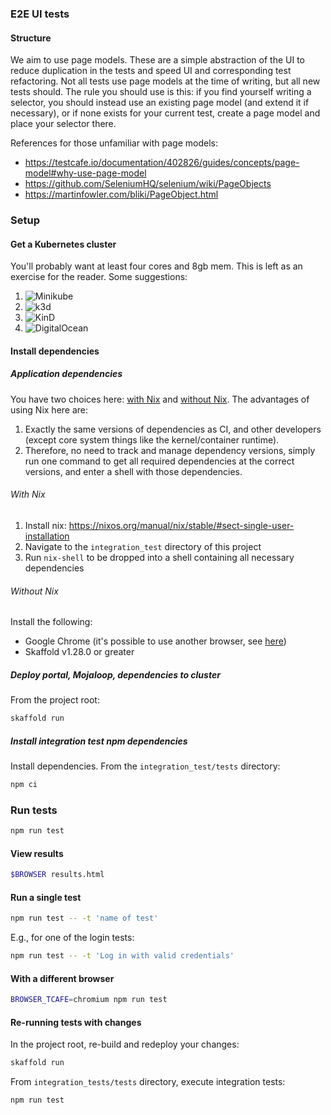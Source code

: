 ### E2E UI tests

#### Structure
We aim to use page models. These are a simple abstraction of the UI to reduce duplication in the
tests and speed UI and corresponding test refactoring. Not all tests use page models at the time of
writing, but all new tests should. The rule you should use is this: if you find yourself writing a
selector, you should instead use an existing page model (and extend it if necessary), or if none
exists for your current test, create a page model and place your selector there.

References for those unfamiliar with page models:
- https://testcafe.io/documentation/402826/guides/concepts/page-model#why-use-page-model
- https://github.com/SeleniumHQ/selenium/wiki/PageObjects
- https://martinfowler.com/bliki/PageObject.html

### Setup

#### Get a Kubernetes cluster

You'll probably want at least four cores and 8gb mem. This is left as an exercise for the reader.
Some suggestions:
1. ![Minikube](https://minikube.sigs.k8s.io/docs/)
2. ![k3d](https://k3d.io/)
3. ![KinD](https://kind.sigs.k8s.io/docs/)
4. ![DigitalOcean](https://www.digitalocean.com/products/kubernetes/)

#### Install dependencies

##### Application dependencies
You have two choices here: [with Nix](#with-nix) and [without Nix](#without-nix). The advantages of
using Nix here are:
1. Exactly the same versions of dependencies as CI, and other developers (except core system things
   like the kernel/container runtime).
2. Therefore, no need to track and manage dependency versions, simply run one command to get all
   required dependencies at the correct versions, and enter a shell with those dependencies.

###### With Nix
1. Install nix: https://nixos.org/manual/nix/stable/#sect-single-user-installation
2. Navigate to the `integration_test` directory of this project
3. Run `nix-shell` to be dropped into a shell containing all necessary dependencies

###### Without Nix
Install the following:
- Google Chrome (it's possible to use another browser, see [here](#with-a-different-browser))
- Skaffold v1.28.0 or greater

##### Deploy portal, Mojaloop, dependencies to cluster
From the project root:
```sh
skaffold run
```

##### Install integration test npm dependencies
Install dependencies. From the `integration_test/tests` directory:
```sh
npm ci
```

### Run tests
```sh
npm run test
```
#### View results
```sh
$BROWSER results.html
```

#### Run a single test
```sh
npm run test -- -t 'name of test'
```
E.g., for one of the login tests:
```sh
npm run test -- -t 'Log in with valid credentials'
```

#### With a different browser
```sh
BROWSER_TCAFE=chromium npm run test
```

#### Re-running tests with changes
In the project root, re-build and redeploy your changes:
```sh
skaffold run
```
From `integration_tests/tests` directory, execute integration tests:
```sh
npm run test
```
